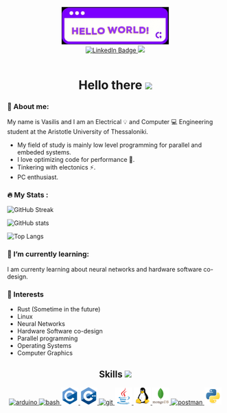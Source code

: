 


<div id="header" align="center">
  <div>
    <img src="hello.gif" width="250"/>
  </div>
  
  <div id="badges" alighn="center">
    <a href="https://www.linkedin.com/in/bill-kyriafinis-30611b162">
      <img src="https://img.shields.io/badge/LinkedIn-blue?style=for-the-badge&logo=linkedin&logoColor=white" alt="LinkedIn Badge"/>
    </a>
    <a href="https://stackoverflow.com/users/10674486/kyriafinis-vasilis">
      <img src="https://img.shields.io/badge/Stack_Overflow-FE7A16?style=for-the-badge&logo=stack-overflow&logoColor=white"/>
    </a>
    <div>
      <img src="https://komarev.com/ghpvc/?username=Billkyriaf&style=flat-square&color=blue" alt=""/>
    </div>
  </div>
  <h1>
    Hello there
    <img src="https://media.giphy.com/media/hvRJCLFzcasrR4ia7z/giphy.gif" width="30px"/>
  </h1>
</div>


### 👨 About me:

My name is Vasilis and I am an Electrical 💡 and Computer 💻 Engineering student at the Aristotle University of Thessaloniki.

- My field of study is mainly low level programming for parallel and embeded systems.
- I love optimizing code for performance 🏁.
- Tinkering with electonics ⚡.
- PC enthusiast.


### :fire: My Stats :
![GitHub Streak](https://github-readme-streak-stats.herokuapp.com/?user=Billkyriaf&theme=dark&count_private=true)

![GitHub stats](https://github-readme-stats.vercel.app/api?username=Billkyriaf&count_private=true&show_icons=true&theme=dark&hide=stars)

![Top Langs](https://github-readme-stats.vercel.app/api/top-langs/?username=Billkyriaf&langs_count=6&theme=dark&layout=compact)

### 🌱 I’m currently learning:

I am currenty learning about neural networks and hardware software co-design.

### 🔭 Interests
* Rust (Sometime in the future)
* Linux
* Neural Networks
* Hardware Software co-design
* Parallel programming
* Operating Systems
* Computer Graphics

<h2 align="center"> 
  Skills 
  <img src = "https://media2.giphy.com/media/QssGEmpkyEOhBCb7e1/giphy.gif?cid=ecf05e47a0n3gi1bfqntqmob8g9aid1oyj2wr3ds3mg700bl&rid=giphy.gif" width=45px> </h2>

<p align="center"> 
  <a href="https://www.arduino.cc/" target="_blank" rel="noreferrer">
    <img src="https://cdn.worldvectorlogo.com/logos/arduino-1.svg" alt="arduino" width="40" height="40"/> 
  </a>
  <a href="https://www.gnu.org/software/bash/" target="_blank" rel="noreferrer">
    <img src="https://www.vectorlogo.zone/logos/gnu_bash/gnu_bash-icon.svg" alt="bash" width="40" height="40"/> 
  </a>
  <a href="https://www.cprogramming.com/" target="_blank" rel="noreferrer">
    <img src="https://raw.githubusercontent.com/devicons/devicon/master/icons/c/c-original.svg" alt="c" width="40" height="40"/>
  </a>
  <a href="https://www.w3schools.com/cpp/" target="_blank" rel="noreferrer"> 
    <img src="https://raw.githubusercontent.com/devicons/devicon/master/icons/cplusplus/cplusplus-original.svg" alt="cplusplus" width="40" height="40"/>     </a>
  <a href="https://git-scm.com/" target="_blank" rel="noreferrer">
    <img src="https://www.vectorlogo.zone/logos/git-scm/git-scm-icon.svg" alt="git" width="40" height="40"/>
  </a>
  <a href="https://www.java.com" target="_blank" rel="noreferrer">
    <img src="https://raw.githubusercontent.com/devicons/devicon/master/icons/java/java-original.svg" alt="java" width="40" height="40"/>
  </a> 
  <a href="https://www.linux.org/" target="_blank" rel="noreferrer">
    <img src="https://raw.githubusercontent.com/devicons/devicon/master/icons/linux/linux-original.svg" alt="linux" width="40" height="40"/>
  </a> 
  <a href="https://www.mongodb.com/" target="_blank" rel="noreferrer">
    <img src="https://raw.githubusercontent.com/devicons/devicon/master/icons/mongodb/mongodb-original-wordmark.svg" alt="mongodb" width="40" height="40"/>
  </a> 
  <a href="https://postman.com" target="_blank" rel="noreferrer"> 
    <img src="https://www.vectorlogo.zone/logos/getpostman/getpostman-icon.svg" alt="postman" width="40" height="40"/>
  </a> 
  <a href="https://www.python.org" target="_blank" rel="noreferrer"> 
    <img src="https://raw.githubusercontent.com/devicons/devicon/master/icons/python/python-original.svg" alt="python" width="40" height="40"/>
  </a>
</p>
  
